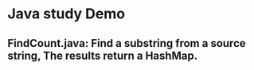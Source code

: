 # Java study Demo

## FindCount.java: Find a substring from a source string, The results return a HashMap.

